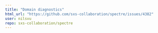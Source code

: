 ```yaml
---
title: "Domain diagnostics"
html_url: "https://github.com/sxs-collaboration/spectre/issues/4382"
user: nilsvu
repo: sxs-collaboration/spectre
---
```


